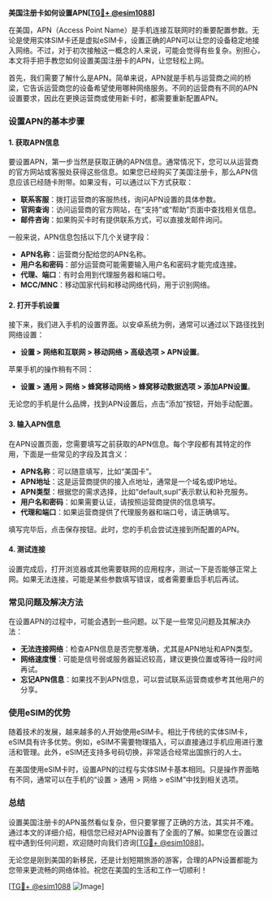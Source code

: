 **美国注册卡如何设置APN[[TG💪+ @esim1088](https://t.me/s/esim1088)]**

在美国，APN（Access Point Name）是手机连接互联网时的重要配置参数。无论是使用实体SIM卡还是虚拟eSIM卡，设置正确的APN可以让您的设备稳定地接入网络。不过，对于初次接触这一概念的人来说，可能会觉得有些复杂。别担心，本文将手把手教您如何设置美国注册卡的APN，让您轻松上网。

首先，我们需要了解什么是APN。简单来说，APN就是手机与运营商之间的桥梁，它告诉运营商您的设备希望使用哪种网络服务。不同的运营商有不同的APN设置要求，因此在更换运营商或使用新卡时，都需要重新配置APN。

### 设置APN的基本步骤

#### 1. 获取APN信息
要设置APN，第一步当然是获取正确的APN信息。通常情况下，您可以从运营商的官方网站或客服处获得这些信息。如果您已经购买了美国注册卡，那么APN信息应该已经随卡附带。如果没有，可以通过以下方式获取：

- **联系客服**：拨打运营商的客服热线，询问APN设置的具体参数。
- **官网查询**：访问运营商的官方网站，在“支持”或“帮助”页面中查找相关信息。
- **邮件咨询**：如果购买卡时有提供联系方式，可以直接发邮件询问。

一般来说，APN信息包括以下几个关键字段：
- **APN名称**：运营商分配给您的APN名称。
- **用户名和密码**：部分运营商可能需要输入用户名和密码才能完成连接。
- **代理、端口**：有时会用到代理服务器和端口号。
- **MCC/MNC**：移动国家代码和移动网络代码，用于识别网络。

#### 2. 打开手机设置
接下来，我们进入手机的设置界面。以安卓系统为例，通常可以通过以下路径找到网络设置：
- **设置 > 网络和互联网 > 移动网络 > 高级选项 > APN设置**。

苹果手机的操作稍有不同：
- **设置 > 通用 > 网络 > 蜂窝移动网络 > 蜂窝移动数据选项 > 添加APN设置**。

无论您的手机是什么品牌，找到APN设置后，点击“添加”按钮，开始手动配置。

#### 3. 输入APN信息
在APN设置页面，您需要填写之前获取的APN信息。每个字段都有其特定的作用，下面是一些常见的字段及其含义：

- **APN名称**：可以随意填写，比如“美国卡”。
- **APN地址**：这是运营商提供的接入点地址，通常是一个域名或IP地址。
- **APN类型**：根据您的需求选择，比如“default,supl”表示默认和补充服务。
- **用户名和密码**：如果需要认证，请按照运营商提供的信息填写。
- **代理和端口**：如果运营商提供了代理服务器和端口号，请正确填写。

填写完毕后，点击保存按钮。此时，您的手机会尝试连接到所配置的APN。

#### 4. 测试连接
设置完成后，打开浏览器或其他需要联网的应用程序，测试一下是否能够正常上网。如果无法连接，可能是某些参数填写错误，或者需要重启手机后再试。

### 常见问题及解决方法

在设置APN的过程中，可能会遇到一些问题。以下是一些常见问题及其解决办法：

- **无法连接网络**：检查APN信息是否完整准确，尤其是APN地址和APN类型。
- **网络速度慢**：可能是信号弱或服务器延迟较高，建议更换位置或等待一段时间再试。
- **忘记APN信息**：如果找不到APN信息，可以尝试联系运营商或参考其他用户的分享。

### 使用eSIM的优势

随着技术的发展，越来越多的人开始使用eSIM卡。相比于传统的实体SIM卡，eSIM具有许多优势。例如，eSIM不需要物理插入，可以直接通过手机应用进行激活和管理。此外，eSIM还支持多号码切换，非常适合经常出国旅行的人士。

在美国使用eSIM卡时，设置APN的过程与实体SIM卡基本相同。只是操作界面略有不同，通常可以在手机的“设置 > 通用 > 网络 > eSIM”中找到相关选项。

### 总结

设置美国注册卡的APN虽然看似复杂，但只要掌握了正确的方法，其实并不难。通过本文的详细介绍，相信您已经对APN设置有了全面的了解。如果您在设置过程中遇到任何问题，欢迎随时向我们咨询[[TG💪+ @esim1088](https://t.me/s/esim1088)]。

无论您是刚到美国的新移民，还是计划短期旅游的游客，合理的APN设置都能为您带来更流畅的网络体验。祝您在美国的生活和工作一切顺利！

[[TG💪+ @esim1088](https://t.me/s/esim1088) ![Image](https://i.postimg.cc/4NQfJmqS/Snipaste-2025-05-13-00-14-12.png)]